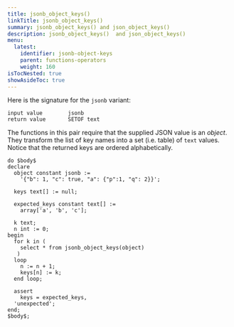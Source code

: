 ```yaml
---
title: jsonb_object_keys()
linkTitle: jsonb_object_keys() 
summary: jsonb_object_keys() and json_object_keys()
description: jsonb_object_keys()  and json_object_keys() 
menu:
  latest:
    identifier: jsonb-object-keys
    parent: functions-operators
    weight: 160
isTocNested: true
showAsideToc: true
---
```


Here is the signature for the `jsonb` variant:

```
input value        jsonb
return value       SETOF text
```

The functions in this pair require that the supplied JSON value is an _object_. They transform the list of key names into a set (i.e. table) of `text` values. Notice that the returned keys are ordered alphabetically.

```
do $body$
declare
  object constant jsonb :=
    '{"b": 1, "c": true, "a": {"p":1, "q": 2}}';

  keys text[] := null;

  expected_keys constant text[] :=
    array['a', 'b', 'c'];

  k text;
  n int := 0;
begin
  for k in (
    select * from jsonb_object_keys(object)
   )
  loop
    n := n + 1;
    keys[n] := k;
  end loop;

  assert
    keys = expected_keys,
  'unexpected';
end;
$body$;
```
